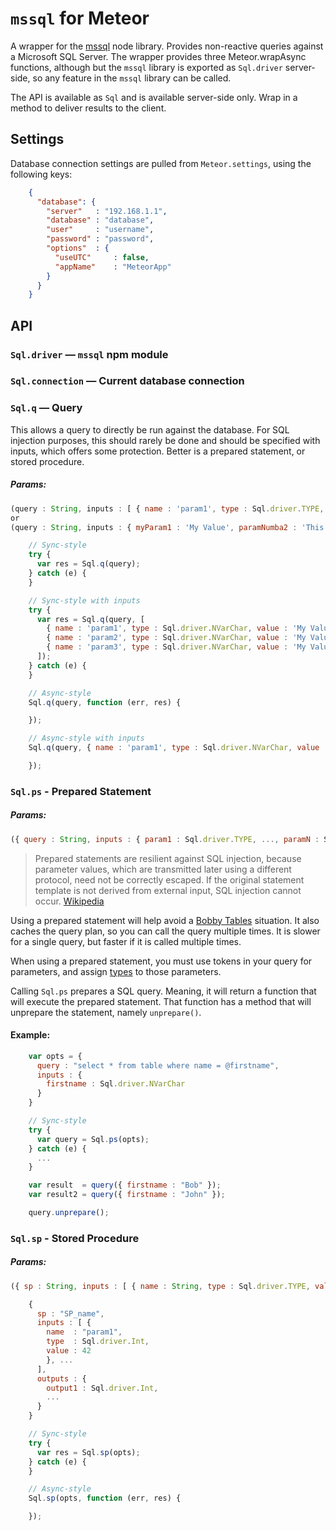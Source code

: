 # `mssql` for Meteor

A wrapper for the [mssql](https://github.com/patriksimek/node-mssql) node library. Provides
non-reactive queries against a Microsoft SQL Server. The wrapper provides three Meteor.wrapAsync
functions, although but the `mssql` library is exported as `Sql.driver` server-side, so any
feature in the `mssql` library can be called.

The API is available as `Sql` and is available server-side only. Wrap in a method to deliver
results to the client.

## Settings

Database connection settings are pulled from `Meteor.settings`, using the following keys:

```json
    {
      "database": {
        "server"   : "192.168.1.1",
        "database" : "database",
        "user"     : "username",
        "password" : "password",
        "options"  : {
          "useUTC"     : false,
          "appName"    : "MeteorApp"
        }
      }
    }
```

## API

### `Sql.driver` — `mssql` npm module

### `Sql.connection` — Current database connection

### `Sql.q` — Query

This allows a query to directly be run against the database. For SQL injection purposes,
this should rarely be done and should be specified with inputs, which offers some protection.
Better is a prepared statement, or stored procedure.

##### Params:
```javascript
(query : String, inputs : [ { name : 'param1', type : Sql.driver.TYPE, value : 'My Value' }, ... ], optionalCallback)
or
(query : String, inputs : { myParam1 : 'My Value', paramNumba2 : 'This val', ... }, optionalCallback)
```

```javascript
    // Sync-style
    try {
      var res = Sql.q(query);
    } catch (e) {
    }

    // Sync-style with inputs
    try {
      var res = Sql.q(query, [
        { name : 'param1', type : Sql.driver.NVarChar, value : 'My Value' },
        { name : 'param2', type : Sql.driver.NVarChar, value : 'My Value' },
        { name : 'param3', type : Sql.driver.NVarChar, value : 'My Value' },
      ]);
    } catch (e) {
    }

    // Async-style
    Sql.q(query, function (err, res) {

    });

    // Async-style with inputs
    Sql.q(query, { name : 'param1', type : Sql.driver.NVarChar, value : 'My Value' }, function (err, res) {

    });
```


### `Sql.ps` - Prepared Statement

##### Params:
```javascript
({ query : String, inputs : { param1 : Sql.driver.TYPE, ..., paramN : Sql.driver.TYPE } }, optionalCallback)
```

> Prepared statements are resilient against SQL injection, because parameter values,
> which are transmitted later using a different protocol, need not be correctly escaped.
> If the original statement template is not derived from external input, SQL injection
> cannot occur. [Wikipedia](http://en.wikipedia.org/wiki/Prepared_statement)

Using a prepared statement will help avoid a [Bobby Tables](http://xkcd.com/327/) situation. It also
caches the query plan, so you can call the query multiple times. It is slower for a single query,
but faster if it is called multiple times.

When using a prepared statement, you must use tokens in your query for parameters, and
assign [types](https://github.com/patriksimek/node-mssql#data-types) to those parameters.

Calling `Sql.ps` prepares a SQL query. Meaning, it will return a function that will execute the
prepared statement. That function has a method that will unprepare the statement, namely
`unprepare()`.

#### Example:

```javascript
    var opts = {
      query : "select * from table where name = @firstname",
      inputs : {
        firstname : Sql.driver.NVarChar
      }
    }

    // Sync-style
    try {
      var query = Sql.ps(opts);
    } catch (e) {
      ...
    }

    var result  = query({ firstname : "Bob" });
    var result2 = query({ firstname : "John" });

    query.unprepare();
```


### `Sql.sp` - Stored Procedure

##### Params:
```javascript
({ sp : String, inputs : [ { name : String, type : Sql.driver.TYPE, value : val }, ... ], outputs : { key : value } }, optionalCallback)
```

```javascript
    {
      sp : "SP_name",
      inputs : [ {
        name  : "param1",
        type  : Sql.driver.Int,
        value : 42
        }, ...
      ],
      outputs : {
        output1 : Sql.driver.Int,
        ...
      }
    }

    // Sync-style
    try {
      var res = Sql.sp(opts);
    } catch (e) {
    }

    // Async-style
    Sql.sp(opts, function (err, res) {

    });
```
